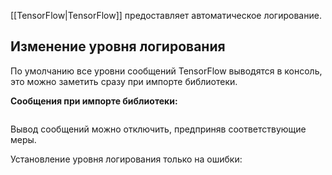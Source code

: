 [[TensorFlow|TensorFlow]] предоставляет автоматическое логирование.

## Изменение уровня логирования

По умолчанию все уровни сообщений TensorFlow выводятся в консоль, это можно заметить сразу при импорте библиотеки.

**Сообщения при импорте библиотеки:**

```Python

```

Вывод сообщений можно отключить, предприняв соответствующие меры.

Установление уровня логирования только на ошибки:

```Python

```